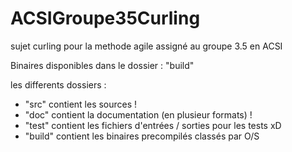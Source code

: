 ACSIGroupe35Curling
===================


sujet curling pour la methode agile assigné au groupe 3.5 en ACSI

Binaires disponibles dans le dossier : "build"


les differents dossiers :
- "src" contient les sources !
- "doc" contient la documentation (en plusieur formats) !
- "test" contient les fichiers d'entrées / sorties pour les tests xD
- "build" contient les binaires precompilés classés par O/S

